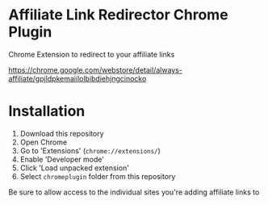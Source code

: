 Affiliate Link Redirector Chrome Plugin
======================

Chrome Extension to redirect to your affiliate links

https://chrome.google.com/webstore/detail/always-affiliate/gpjldpkemaiilolbibdiehjngcinocko

Installation
============

1. Download this repository
1. Open Chrome
1. Go to 'Extensions' (`chrome://extensions/`)
1. Enable 'Developer mode'
1. Click 'Load unpacked extension'
1. Select `chromeplugin` folder from this repository

Be sure to allow access to the individual sites you're adding affiliate links to
